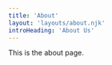 ```yaml
---
title: 'About'
layout: 'layouts/about.njk'
introHeading: 'About Us'
---
```


This is the about page.